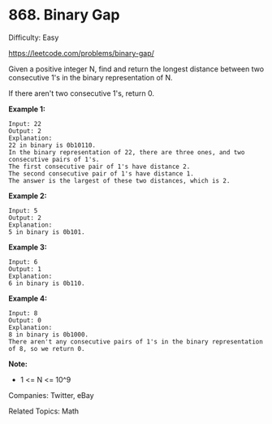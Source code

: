 # 868. Binary Gap

Difficulty: Easy

https://leetcode.com/problems/binary-gap/

Given a positive integer N, find and return the longest distance between two consecutive 1's in the binary representation of N.

If there aren't two consecutive 1's, return 0.

**Example 1:**
```
Input: 22
Output: 2
Explanation: 
22 in binary is 0b10110.
In the binary representation of 22, there are three ones, and two consecutive pairs of 1's.
The first consecutive pair of 1's have distance 2.
The second consecutive pair of 1's have distance 1.
The answer is the largest of these two distances, which is 2.
```
**Example 2:**
```
Input: 5
Output: 2
Explanation: 
5 in binary is 0b101.
```
**Example 3:**
```
Input: 6
Output: 1
Explanation: 
6 in binary is 0b110.
```
**Example 4:**
```
Input: 8
Output: 0
Explanation: 
8 in binary is 0b1000.
There aren't any consecutive pairs of 1's in the binary representation of 8, so we return 0.
``` 

**Note:**

* 1 <= N <= 10^9

Companies: Twitter, eBay

Related Topics: Math
